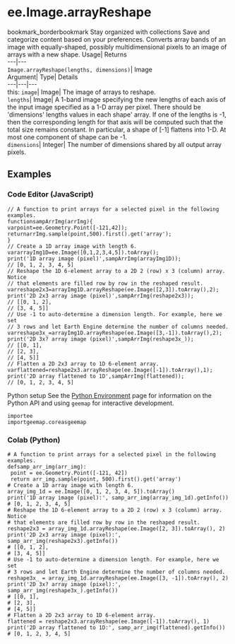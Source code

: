  
#  ee.Image.arrayReshape
bookmark_borderbookmark Stay organized with collections  Save and categorize content based on your preferences. 
Converts array bands of an image with equally-shaped, possibly multidimensional pixels to an image of arrays with a new shape. 
Usage| Returns  
---|---  
`Image.arrayReshape(lengths, dimensions)`| Image  
Argument| Type| Details  
---|---|---  
this: `image`| Image| The image of arrays to reshape.  
`lengths`| Image| A 1-band image specifying the new lengths of each axis of the input image specified as a 1-D array per pixel. There should be 'dimensions' lengths values in each shape' array. If one of the lengths is -1, then the corresponding length for that axis will be computed such that the total size remains constant. In particular, a shape of [-1] flattens into 1-D. At most one component of shape can be -1.  
`dimensions`| Integer| The number of dimensions shared by all output array pixels.  
## Examples
### Code Editor (JavaScript)
```
// A function to print arrays for a selected pixel in the following examples.
functionsampArrImg(arrImg){
varpoint=ee.Geometry.Point([-121,42]);
returnarrImg.sample(point,500).first().get('array');
}
// Create a 1D array image with length 6.
vararrayImg1D=ee.Image([0,1,2,3,4,5]).toArray();
print('1D array image (pixel)',sampArrImg(arrayImg1D));
// [0, 1, 2, 3, 4, 5]
// Reshape the 1D 6-element array to a 2D 2 (row) x 3 (column) array. Notice
// that elements are filled row by row in the reshaped result.
varreshape2x3=arrayImg1D.arrayReshape(ee.Image([2,3]).toArray(),2);
print('2D 2x3 array image (pixel)',sampArrImg(reshape2x3));
// [[0, 1, 2],
// [3, 4, 5]]
// Use -1 to auto-determine a dimension length. For example, here we set
// 3 rows and let Earth Engine determine the number of columns needed.
varreshape3x_=arrayImg1D.arrayReshape(ee.Image([3,-1]).toArray(),2);
print('2D 3x? array image (pixel)',sampArrImg(reshape3x_));
// [[0, 1],
// [2, 3],
// [4, 5]]
// Flatten a 2D 2x3 array to 1D 6-element array.
varflattened=reshape2x3.arrayReshape(ee.Image([-1]).toArray(),1);
print('2D array flattened to 1D',sampArrImg(flattened));
// [0, 1, 2, 3, 4, 5]
```
Python setup
See the [ Python Environment](https://developers.google.com/earth-engine/guides/python_install) page for information on the Python API and using `geemap` for interactive development.
```
importee
importgeemap.coreasgeemap
```

### Colab (Python)
```
# A function to print arrays for a selected pixel in the following examples.
defsamp_arr_img(arr_img):
 point = ee.Geometry.Point([-121, 42])
 return arr_img.sample(point, 500).first().get('array')
# Create a 1D array image with length 6.
array_img_1d = ee.Image([0, 1, 2, 3, 4, 5]).toArray()
print('1D array image (pixel):', samp_arr_img(array_img_1d).getInfo())
# [0, 1, 2, 3, 4, 5]
# Reshape the 1D 6-element array to a 2D 2 (row) x 3 (column) array. Notice
# that elements are filled row by row in the reshaped result.
reshape2x3 = array_img_1d.arrayReshape(ee.Image([2, 3]).toArray(), 2)
print('2D 2x3 array image (pixel):', samp_arr_img(reshape2x3).getInfo())
# [[0, 1, 2],
# [3, 4, 5]]
# Use -1 to auto-determine a dimension length. For example, here we set
# 3 rows and let Earth Engine determine the number of columns needed.
reshape3x_ = array_img_1d.arrayReshape(ee.Image([3, -1]).toArray(), 2)
print('2D 3x? array image (pixel):', samp_arr_img(reshape3x_).getInfo())
# [[0, 1],
# [2, 3],
# [4, 5]]
# Flatten a 2D 2x3 array to 1D 6-element array.
flattened = reshape2x3.arrayReshape(ee.Image([-1]).toArray(), 1)
print('2D array flattened to 1D:', samp_arr_img(flattened).getInfo())
# [0, 1, 2, 3, 4, 5]
```

